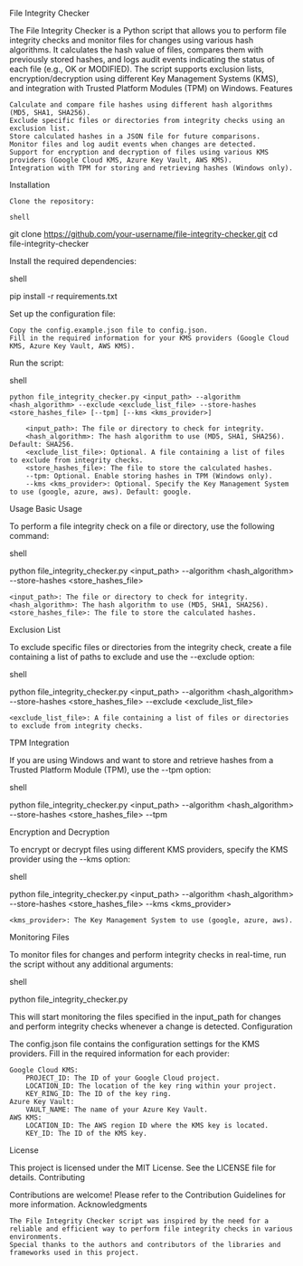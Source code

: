 File Integrity Checker

The File Integrity Checker is a Python script that allows you to perform file integrity checks and monitor files for changes using various hash algorithms. It calculates the hash value of files, compares them with previously stored hashes, and logs audit events indicating the status of each file (e.g., OK or MODIFIED). The script supports exclusion lists, encryption/decryption using different Key Management Systems (KMS), and integration with Trusted Platform Modules (TPM) on Windows.
Features

    Calculate and compare file hashes using different hash algorithms (MD5, SHA1, SHA256).
    Exclude specific files or directories from integrity checks using an exclusion list.
    Store calculated hashes in a JSON file for future comparisons.
    Monitor files and log audit events when changes are detected.
    Support for encryption and decryption of files using various KMS providers (Google Cloud KMS, Azure Key Vault, AWS KMS).
    Integration with TPM for storing and retrieving hashes (Windows only).

Installation

    Clone the repository:

    shell

git clone https://github.com/your-username/file-integrity-checker.git
cd file-integrity-checker

Install the required dependencies:

shell

pip install -r requirements.txt

Set up the configuration file:

    Copy the config.example.json file to config.json.
    Fill in the required information for your KMS providers (Google Cloud KMS, Azure Key Vault, AWS KMS).

Run the script:

shell

    python file_integrity_checker.py <input_path> --algorithm <hash_algorithm> --exclude <exclude_list_file> --store-hashes <store_hashes_file> [--tpm] [--kms <kms_provider>]

        <input_path>: The file or directory to check for integrity.
        <hash_algorithm>: The hash algorithm to use (MD5, SHA1, SHA256). Default: SHA256.
        <exclude_list_file>: Optional. A file containing a list of files to exclude from integrity checks.
        <store_hashes_file>: The file to store the calculated hashes.
        --tpm: Optional. Enable storing hashes in TPM (Windows only).
        --kms <kms_provider>: Optional. Specify the Key Management System to use (google, azure, aws). Default: google.

Usage
Basic Usage

To perform a file integrity check on a file or directory, use the following command:

shell

python file_integrity_checker.py <input_path> --algorithm <hash_algorithm> --store-hashes <store_hashes_file>

    <input_path>: The file or directory to check for integrity.
    <hash_algorithm>: The hash algorithm to use (MD5, SHA1, SHA256).
    <store_hashes_file>: The file to store the calculated hashes.

Exclusion List

To exclude specific files or directories from the integrity check, create a file containing a list of paths to exclude and use the --exclude option:

shell

python file_integrity_checker.py <input_path> --algorithm <hash_algorithm> --store-hashes <store_hashes_file> --exclude <exclude_list_file>

    <exclude_list_file>: A file containing a list of files or directories to exclude from integrity checks.

TPM Integration

If you are using Windows and want to store and retrieve hashes from a Trusted Platform Module (TPM), use the --tpm option:

shell

python file_integrity_checker.py <input_path> --algorithm <hash_algorithm> --store-hashes <store_hashes_file> --tpm

Encryption and Decryption

To encrypt or decrypt files using different KMS providers, specify the KMS provider using the --kms option:

shell

python file_integrity_checker.py <input_path> --algorithm <hash_algorithm> --store-hashes <store_hashes_file> --kms <kms_provider>

    <kms_provider>: The Key Management System to use (google, azure, aws).

Monitoring Files

To monitor files for changes and perform integrity checks in real-time, run the script without any additional arguments:

shell

python file_integrity_checker.py

This will start monitoring the files specified in the input_path for changes and perform integrity checks whenever a change is detected.
Configuration

The config.json file contains the configuration settings for the KMS providers. Fill in the required information for each provider:

    Google Cloud KMS:
        PROJECT_ID: The ID of your Google Cloud project.
        LOCATION_ID: The location of the key ring within your project.
        KEY_RING_ID: The ID of the key ring.
    Azure Key Vault:
        VAULT_NAME: The name of your Azure Key Vault.
    AWS KMS:
        LOCATION_ID: The AWS region ID where the KMS key is located.
        KEY_ID: The ID of the KMS key.

License

This project is licensed under the MIT License. See the LICENSE file for details.
Contributing

Contributions are welcome! Please refer to the Contribution Guidelines for more information.
Acknowledgments

    The File Integrity Checker script was inspired by the need for a reliable and efficient way to perform file integrity checks in various environments.
    Special thanks to the authors and contributors of the libraries and frameworks used in this project.
